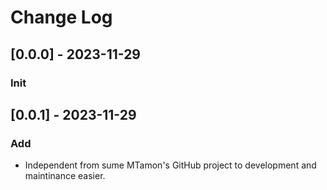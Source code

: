 # Change Log
## [0.0.0] - 2023-11-29
### Init

## [0.0.1] - 2023-11-29
### Add
- Independent from sume MTamon's GitHub project to development and maintinance easier.